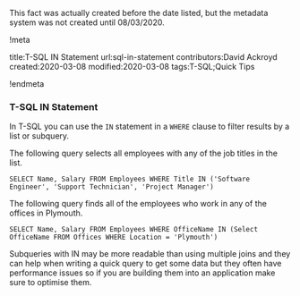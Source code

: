 This fact was actually created before the date listed, but the metadata system was not created until 08/03/2020.

!meta

title:T-SQL IN Statement
url:sql-in-statement
contributors:David Ackroyd
created:2020-03-08
modified:2020-03-08
tags:T-SQL;Quick Tips

!endmeta


### T-SQL IN Statement

In T-SQL you can use the `IN` statement in a `WHERE` clause to filter results by a list or subquery.

The following query selects all employees with any of the job titles in the list.

	SELECT Name, Salary FROM Employees WHERE Title IN ('Software Engineer', 'Support Technician', 'Project Manager')

The following query finds all of the employees who work in any of the offices in Plymouth. 

	SELECT Name, Salary FROM Employees WHERE OfficeName IN (Select OfficeName FROM Offices WHERE Location = 'Plymouth')

Subqueries with IN may be more readable than using multiple joins and they can help when writing a quick query to get some data but they often have performance issues so if you are building them into an application make sure to optimise them.
